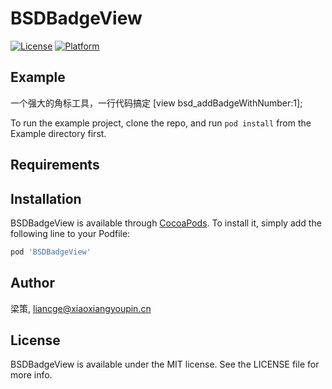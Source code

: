 # BSDBadgeView
[![License](https://img.shields.io/cocoapods/l/BSDBadgeView.svg?style=flat)](https://cocoapods.org/pods/BSDBadgeView)
[![Platform](https://img.shields.io/cocoapods/p/BSDBadgeView.svg?style=flat)](https://cocoapods.org/pods/BSDBadgeView)

## Example
一个强大的角标工具，一行代码搞定 [view bsd_addBadgeWithNumber:1];

To run the example project, clone the repo, and run `pod install` from the Example directory first.

## Requirements

## Installation

BSDBadgeView is available through [CocoaPods](https://cocoapods.org). To install
it, simply add the following line to your Podfile:

```ruby
pod 'BSDBadgeView'
```

## Author

梁策, liancge@xiaoxiangyoupin.cn

## License

BSDBadgeView is available under the MIT license. See the LICENSE file for more info.
